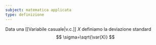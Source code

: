 ```yaml
---
subject: matematica applicata
type: definizione
---
```

Data una [[Variabile casuale|v.c.]] $X$ definiamo la deviazione standard
$$
\sigma=\sqrt{\var(X)}
$$